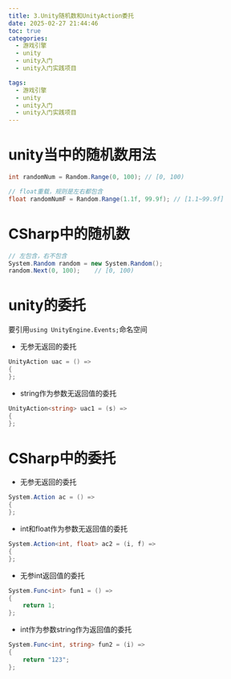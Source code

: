```yaml
---
title: 3.Unity随机数和UnityAction委托
date: 2025-02-27 21:44:46
toc: true
categories:
  - 游戏引擎
  - unity
  - unity入门
  - unity入门实践项目

tags:
  - 游戏引擎
  - unity
  - unity入门
  - unity入门实践项目
---
```


# unity当中的随机数用法
```cs
int randomNum = Random.Range(0, 100); // [0, 100)

// float重载，规则是左右都包含
float randomNumF = Random.Range(1.1f, 99.9f); // [1.1~99.9f]
```

# CSharp中的随机数
```cs
// 左包含，右不包含
System.Random random = new System.Random();
random.Next(0, 100);    // [0, 100)
```

# unity的委托
要引用`using UnityEngine.Events;`命名空间

- 无参无返回的委托
```cs
UnityAction uac = () =>
{
};
```

- string作为参数无返回值的委托
```cs
UnityAction<string> uac1 = (s) =>
{
};
```

# CSharp中的委托
- 无参无返回的委托
```cs
System.Action ac = () =>
{
};
```


- int和float作为参数无返回值的委托
```cs
System.Action<int, float> ac2 = (i, f) =>
{
};
```


- 无参int返回值的委托
```cs
System.Func<int> fun1 = () =>
{
    return 1;
};
```


- int作为参数string作为返回值的委托
```cs
System.Func<int, string> fun2 = (i) =>
{
    return "123";
};
```